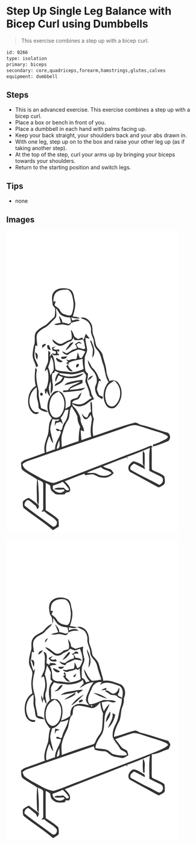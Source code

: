 # Step Up Single Leg Balance with Bicep Curl using Dumbbells
> This exercise combines a step up with a bicep curl.

``` 
id: 0266 
type: isolation 
primary: biceps 
secondary: core,quadriceps,forearm,hamstrings,glutes,calves 
equipment: dumbbell 
``` 

## Steps

 - This is an advanced exercise. This exercise combines a step up with a bicep curl.
 - Place a box or bench in front of you.
 - Place a dumbbell in each hand with palms facing up.
 - Keep your back straight, your shoulders back and your abs drawn in.
 - With one leg, step up on to the box and raise your other leg up (as if taking another step).
 - At the top of the step, curl your arms up by bringing your biceps towards your shoulders.
 - Return to the starting position and switch legs.

## Tips

 - none

## Images

![](../svg/0266-relaxation.svg)

![](../svg/0266-tension.svg)
